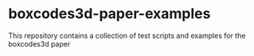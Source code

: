 # boxcodes3d-paper-examples
This repository contains a collection of test scripts and examples for the boxcodes3d paper
